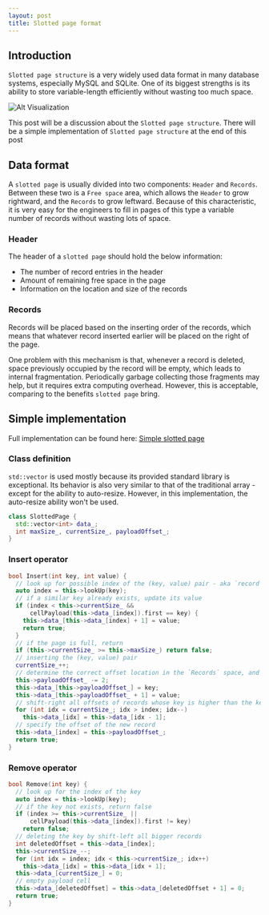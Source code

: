 ```yaml
---
layout: post
title: Slotted page format
---
```


## Introduction

`Slotted page structure` is a very widely used data format in many database systems, especially MySQL and SQLite. One of its biggest strengths is its ability to store variable-length efficiently without wasting too much space.

![Alt Visualization](https://static.javatpoint.com/dbms/images/file-organization-storage.png)

This post will be a discussion about the `Slotted page structure`. There will be a simple implementation of `Slotted page structure` at the end of this post

## Data format

A `slotted page` is usually divided into two components: `Header` and `Records`. Between these two is a `Free space` area, which allows the `Header` to grow rightward, and the `Records` to grow leftward. Because of this characteristic, it is very easy for the engineers to fill in pages of this type a variable number of records without wasting lots of space.

### Header

The header of a `slotted page` should hold the below information:
- The number of record entries in the header
- Amount of remaining free space in the page
- Information on the location and size of the records

### Records

Records will be placed based on the inserting order of the records, which means that whatever record inserted earlier will be placed on the right of the page.

One problem with this mechanism is that, whenever a record is deleted, space previously occupied by the record will be empty, which leads to internal fragmentation. Periodically garbage collecting those fragments may help, but it requires extra computing overhead. However, this is acceptable, comparing to the benefits `slotted page` bring.

## Simple implementation

Full implementation can be found here: [Simple slotted page](https://github.com/duynguyen-ori75/playground/tree/master/blockds)

### Class definition

`std::vector` is used mostly because its provided standard library is exceptional. Its behavior is also very similar to that of the traditional array - except for the ability to auto-resize. However, in this implementation, the auto-resize ability won't be used.

```cpp
class SlottedPage {
  std::vector<int> data_;
  int maxSize_, currentSize_, payloadOffset_;
}
```

### Insert operator

```cpp
bool Insert(int key, int value) {
  // look up for possible index of the (key, value) pair - aka `record` - in the `slotted page`
  auto index = this->lookUp(key);
  // if a similar key already exists, update its value
  if (index < this->currentSize_ &&
      cellPayload(this->data_[index]).first == key) {
    this->data_[this->data_[index] + 1] = value;
    return true;
  }
  // if the page is full, return
  if (this->currentSize_ >= this->maxSize_) return false;
  // inserting the (key, value) pair
  currentSize_++;
  // determine the correct offset location in the `Records` space, and insert the record
  this->payloadOffset_ -= 2;
  this->data_[this->payloadOffset_] = key;
  this->data_[this->payloadOffset_ + 1] = value;
  // shift-right all offsets of records whose key is higher than the key of new record
  for (int idx = currentSize_; idx > index; idx--)
    this->data_[idx] = this->data_[idx - 1];
  // specify the offset of the new record
  this->data_[index] = this->payloadOffset_;
  return true;
}
```

### Remove operator

```cpp
bool Remove(int key) {
  // look up for the index of the key
  auto index = this->lookUp(key);
  // if the key not exists, return false
  if (index >= this->currentSize_ ||
      cellPayload(this->data_[index]).first != key)
    return false;
  // deleting the key by shift-left all bigger records
  int deletedOffset = this->data_[index];
  this->currentSize_--;
  for (int idx = index; idx < this->currentSize_; idx++)
    this->data_[idx] = this->data_[idx + 1];
  this->data_[currentSize_] = 0;
  // empty payload cell
  this->data_[deletedOffset] = this->data_[deletedOffset + 1] = 0;
  return true;
}
```